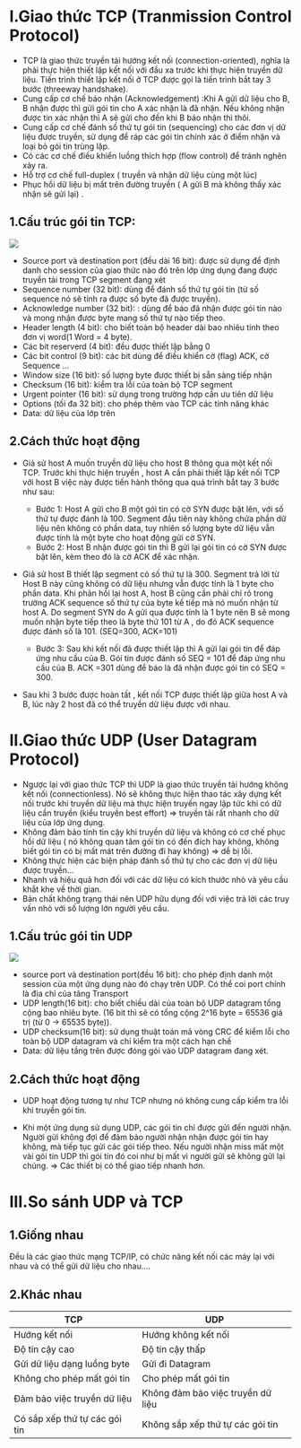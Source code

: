 # I.Giao thức TCP (Tranmission Control Protocol)
- TCP là giao thức truyền tải hướng kết nối (connection-oriented), nghĩa là phải thực hiện thiết lập kết nối với đầu xa trước khi thực hiện truyền dữ liệu. Tiến trình thiết lập kết nối ở TCP được gọi là tiến trình bắt tay 3 bước (threeway handshake).
- Cung cấp cơ chế báo nhận (Acknowledgement) :Khi A gửi dữ liệu cho B, B nhận được thì gửi gói tin cho A xác nhận là đã nhận. Nếu không nhận được tin xác nhận thì A sẽ gửi cho đến khi B báo nhận thì thôi.
- Cung cấp cơ chế đánh số thứ tự gói tin (sequencing) cho các đơn vị dữ liệu được truyền, sử dụng để ráp các gói tin chính xác ở điểm nhận và loại bỏ gói tin trùng lặp.
- Có các cơ chế điều khiển luồng thích hợp (flow control) để tránh nghẽn xảy ra.
- Hỗ trợ cơ chế full-duplex ( truyền và nhận dữ liệu cùng một lúc)
- Phục hồi dữ liệu bị mất trên đường truyền ( A gửi B mà không thấy xác nhận sẽ gửi lại) .
## 1.Cấu trúc gói tin TCP:
<img src="https://images.viblo.asia/full/ca199b5e-2deb-42b0-ac36-33dbf30f3e20.png">

- Source port và destination port (đều dài 16 bit): được sử dụng để định danh cho session của giao thức nào đó trên lớp ứng dụng đang được truyền tải trong TCP segment đang xét
- Sequence number (32 bit): dùng để đánh số thứ tự gói tin (từ số sequence nó sẽ tính ra được số byte đã được truyền).
- Acknowledge number (32 bit): : dùng để báo đã nhận được gói tin nào và mong nhận được byte mang số thứ tự nào tiếp theo.
- Header length (4 bit): cho biết toàn bộ header dài bao nhiêu tính theo đơn vị word(1 Word = 4 byte).
- Các bit reserverd (4 bit): đều được thiết lập bằng 0
- Các bit control (9 bit): các bit dùng để điều khiển cờ (flag) ACK, cờ Sequence ...
- Window size (16 bit): số lượng byte được thiết bị sẵn sàng tiếp nhận
- Checksum (16 bit): kiểm tra lỗi của toàn bộ TCP segment
- Urgent pointer (16 bit): sử dụng trong trường hợp cần ưu tiên dữ liệu
- Options (tối đa 32 bit): cho phép thêm vào TCP các tính năng khác
- Data: dữ liệu của lớp trên
## 2.Cách thức hoạt động
- Giả sử host A muốn truyền dữ liệu cho host B thông qua một kết nối TCP. Trước khi thực hiện truyền , host A cần phải thiết lập kết nối TCP với host B việc này được tiến hành thông qua quá trình bắt tay 3 bước như sau:

  - Bước 1: Host A gửi cho B một gói tin có cờ SYN được bật lên, với số thứ tự được đánh là 100. Segment đầu tiên này không chứa phần dữ liệu nên không có phần data, tuy nhiên số lượng byte dữ liệu vẫn được tính là một byte cho hoạt động gửi cờ SYN.
  - Bước 2: Host B nhận được gói tin thì B gửi lại gói tin có cờ SYN được bật lên, kèm theo đó là cờ ACK để xác nhận.
- Giả sử host B thiết lập segment có số thứ tự là 300. Segment trả lời từ Host B này cũng không có dữ liệu nhưng vẫn được tính là 1 byte cho phần data. Khi phản hồi lại host A, host B cũng cần phải chỉ rõ trong trường ACK sequence số thứ tự của byte kế tiếp mà nó muốn nhận từ host A. Do segment SYN do A gửi qua được tính là 1 byte nên B sẽ mong muốn nhận byte tiếp theo là byte thứ 101 từ A , do đó ACK sequence được đánh số là 101. (SEQ=300, ACK=101)

  - Bước 3: Sau khi kết nối đã được thiết lập thì A gửi lại gói tin để đáp ứng nhu cầu của B. Gói tin được đánh số SEQ = 101 để đáp ứng nhu cầu của B. ACK =301 dùng để báo là đã nhận được gói tin có SEQ = 300.
- Sau khi 3 bước được hoàn tất , kết nối TCP được thiết lập giữa host A và B, lúc này 2 host đã có thể truyền dữ liệu được với nhau.
# II.Giao thức UDP (User Datagram Protocol)
- Ngược lại với giao thức TCP thì UDP là giao thức truyền tải hướng không kết nối (connectionless). Nó sẽ không thực hiện thao tác xây dựng kết nối trước khi truyền dữ liệu mà thực hiện truyền ngay lập tức khi có dữ liệu cần truyền (kiểu truyền best effort) => truyền tải rất nhanh cho dữ liệu của lớp ứng dụng.
- Không đảm bảo tính tin cậy khi truyền dữ liệu và không có cơ chế phục hồi dữ liệu ( nó không quan tâm gói tin có đến đích hay không, không biết gói tin có bị mất mát trên đường đi hay không) => dễ bị lỗi.
- Không thực hiện các biện pháp đánh số thứ tự cho các đơn vị dữ liệu được truyền…
- Nhanh và hiệu quả hơn đối với các dữ liệu có kích thước nhỏ và yêu cầu khắt khe về thời gian.
- Bản chất không trạng thái nên UDP hữu dụng đối với việc trả lời các truy vấn nhỏ với số lượng lớn người yêu cầu.
## 1.Cấu trúc gói tin UDP
<img src="https://images.viblo.asia/full/804e5295-cc37-49a4-9029-bac0b28402d3.png">

- source port và destination port(đều 16 bit): cho phép định danh một session của một ứng dụng nào đó chạy trên UDP. Có thể coi port chính là địa chỉ của tâng Transport
- UDP length(16 bit): cho biết chiều dài của toàn bộ UDP datagram tổng cộng bao nhiêu byte. (16 bit thì sẽ có tổng cộng 2^16 byte = 65536 giá trị (từ 0 -> 65535 byte)).
- UDP checksum(16 bit): sử dụng thuật toán mã vòng CRC để kiểm lỗi cho toàn bộ UDP datagram và chỉ kiểm tra một cách hạn chế
- Data: dữ liệu tầng trên được đóng gói vào UDP datagram đang xét.
## 2.Cách thức hoạt động
- UDP hoạt động tương tự như TCP nhưng nó không cung cấp kiểm tra lỗi khi truyền gói tin.

- Khi một ứng dụng sử dụng UDP, các gói tin chỉ được gửi đến người nhận. Người gửi không đợi để đảm bảo người nhận nhận được gói tin hay không, mà tiếp tục gửi các gói tiếp theo. Nếu người nhận miss mất một vài gói tin UDP thì gói tin đó coi như bị mất vì người gửi sẽ không gửi lại chúng. => Các thiết bị có thể giao tiếp nhanh hơn.

# III.So sánh UDP và TCP
## 1.Giống nhau
Đều là các giao thức mạng TCP/IP, có chức năng kết nối các máy lại với nhau và có thể gửi dữ liệu cho nhau….
## 2.Khác nhau

| TCP |	UDP |
|---------------|---------------------|
| Hướng kết nối |Hướng không kết nối |
|Độ tin cậy cao|Độ tin cậy thấp|
|Gửi dữ liệu dạng luồng byte|Gửi đi Datagram|
|Không cho phép mất gói tin|Cho phép mất gói tin|
|Đảm bảo việc truyền dữ liệu|Không đảm bảo việc truyền dữ liệu|
|Có sắp xếp thứ tự các gói tin|Không sắp xếp thứ tự các gói tin|
